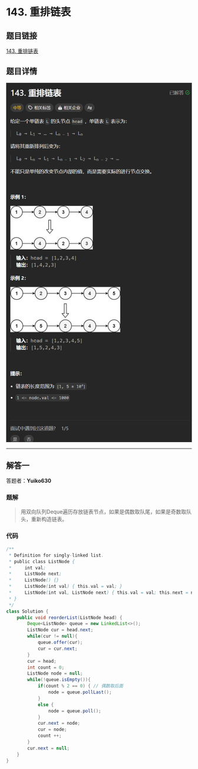 # 143. 重排链表
## 题目链接  
[143. 重排链表](https://leetcode.cn/problems/reorder-list/)
## 题目详情
![题目图片](Img/143.png)

***
## 解答一
答题者：**Yuiko630**

### 题解
> 用双向队列Deque遍历存放链表节点，如果是偶数取队尾，如果是奇数取队头，重新构造链表。

### 代码
``` Java
/**
 * Definition for singly-linked list.
 * public class ListNode {
 *     int val;
 *     ListNode next;
 *     ListNode() {}
 *     ListNode(int val) { this.val = val; }
 *     ListNode(int val, ListNode next) { this.val = val; this.next = next; }
 * }
 */
class Solution {
    public void reorderList(ListNode head) {
        Deque<ListNode> queue = new LinkedList<>();
        ListNode cur = head.next;
        while(cur != null){
            queue.offer(cur);
            cur = cur.next;
        }
        cur = head;
        int count = 0;
        ListNode node = null;
        while(!queue.isEmpty()){
            if(count % 2 == 0) { // 偶数取后面
                node = queue.pollLast();
            }
            else {
                node = queue.poll();
            }
            cur.next = node;
            cur = node;
            count ++;
        }
        cur.next = null;
    }
}
```